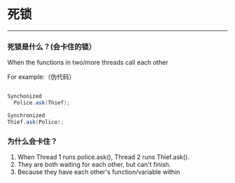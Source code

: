 # 死锁
---

### 死锁是什么？(会卡住的锁）
When the functions in two/more threads call each other

For example:（伪代码）
```java

Synchonized 
  Police.ask(Thief);

Synchronized
Thief.ask(Police);

```
### 为什么会卡住？

1. When Thread 1 runs police.ask(), Thread 2 runs Thief.ask().
2. They are both waiting for each other, but can't finish.
3. Because they have each other's function/variable within

